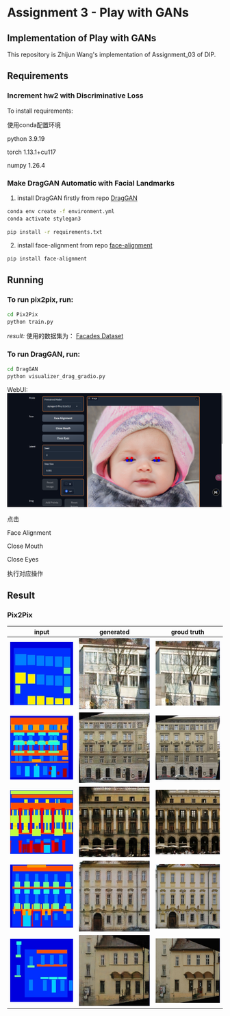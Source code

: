 # Assignment 3 - Play with GANs

## Implementation of Play with GANs

This repository is Zhijun Wang's implementation of Assignment_03 of DIP. 

## Requirements

### Increment hw2 with Discriminative Loss


To install requirements:

使用conda配置环境

python 3.9.19

torch 1.13.1+cu117

numpy 1.26.4


### Make DragGAN Automatic with Facial Landmarks

1. install DragGAN firstly
from repo [DragGAN](https://github.com/XingangPan/DragGAN)

```bash
conda env create -f environment.yml
conda activate stylegan3
```

```bash
pip install -r requirements.txt
```

2. install face-alignment
from repo [face-alignment](https://github.com/1adrianb/face-alignment)

```bash
pip install face-alignment
```


## Running


### To run pix2pix, run:


```bash
cd Pix2Pix
python train.py
```
*result:*
使用的数据集为：
[Facades Dataset](https://cmp.felk.cvut.cz/~tylecr1/facade/)

### To run DragGAN, run:


```bash
cd DragGAN
python visualizer_drag_gradio.py
```
WebUI:
![web](source/use.png)

点击

Face Alignment

Close Mouth

Close Eyes

执行对应操作


## Result

### Pix2Pix

|input|generated|groud truth|
| ---- | ---- | ---- |
|![input_1](source/1_input.png)|![pred_1](source/1_pred.png)|![gt_1](source/1_gt.png)|
|![input_2](source/2_input.png)|![pred_2](source/2_pred.png)|![gt_2](source/2_gt.png)|
|![input_3](source/3_input.png)|![pred_3](source/3_pred.png)|![gt_3](source/3_gt.png)|
|![input_4](source/4_input.png)|![pred_4](source/4_pred.png)|![gt_4](source/4_gt.png)|
|![input_0](source/0_input.png)|![pred_0](source/0_pred.png)|![gt_0](source/0_gt.png)|




